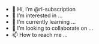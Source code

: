- 👋 Hi, I’m @rl-subscription
- 👀 I’m interested in ...
- 🌱 I’m currently learning ...
- 💞️ I’m looking to collaborate on ...
- 📫 How to reach me ...


